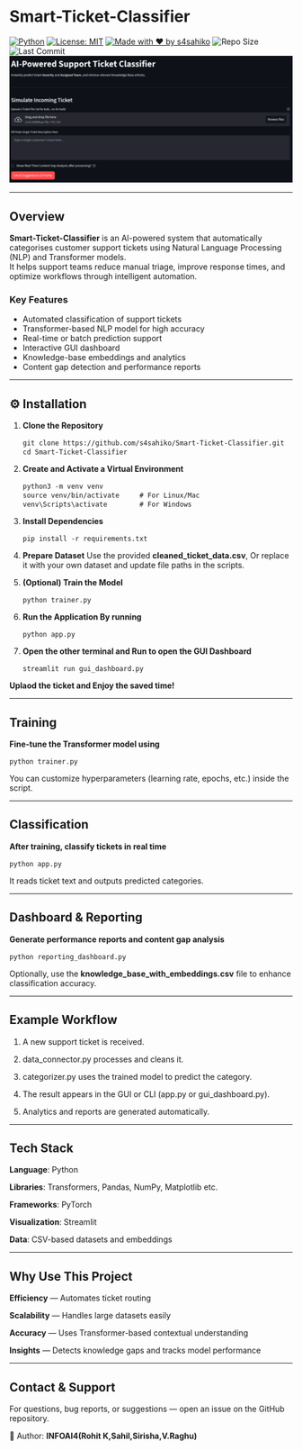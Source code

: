 # Smart-Ticket-Classifier  

[![Python](https://img.shields.io/badge/Python-3.8%2B-blue?logo=python)](https://www.python.org/)
[![License: MIT](https://img.shields.io/badge/License-MIT-green.svg)](LICENSE)
[![Made with ❤️ by s4sahiko](https://img.shields.io/badge/Made%20with-%E2%9D%A4%EF%B8%8F%20by%20s4sahiko-red)](https://github.com/s4sahiko)
![Repo Size](https://img.shields.io/github/repo-size/s4sahiko/Ai-Ticket-Classifier)
![Last Commit](https://img.shields.io/github/last-commit/s4sahiko/Ai-Ticket-Classifier)
![Dashboard Preview](assests/dashboard.png)


---

## Overview  
**Smart-Ticket-Classifier** is an AI-powered system that automatically categorises customer support tickets using Natural Language Processing (NLP) and Transformer models.  
It helps support teams reduce manual triage, improve response times, and optimize workflows through intelligent automation.  

###  Key Features  
- Automated classification of support tickets  
- Transformer-based NLP model for high accuracy  
- Real-time or batch prediction support  
- Interactive GUI dashboard  
- Knowledge-base embeddings and analytics  
- Content gap detection and performance reports  

---

## ⚙️ Installation  

1. **Clone the Repository**

       git clone https://github.com/s4sahiko/Smart-Ticket-Classifier.git
       cd Smart-Ticket-Classifier
   
2. **Create and Activate a Virtual Environment**

       python3 -m venv venv
       source venv/bin/activate     # For Linux/Mac
       venv\Scripts\activate        # For Windows

3. **Install Dependencies**
    
       pip install -r requirements.txt
    
4. **Prepare Dataset**
Use the provided **cleaned_ticket_data.csv**,
Or replace it with your own dataset and update file paths in the scripts.

5. **(Optional) Train the Model**

       python trainer.py

7. **Run the Application By running**

       python app.py

9. **Open the other terminal and Run to open the GUI Dashboard**

       streamlit run gui_dashboard.py

**Uplaod the ticket and Enjoy the saved time!**

---
Training
---

**Fine-tune the Transformer model using**
    
    python trainer.py

You can customize hyperparameters (learning rate, epochs, etc.) inside the script.

---
Classification
---

**After training, classify tickets in real time**
    
    python app.py

It reads ticket text and outputs predicted categories.

---
Dashboard & Reporting
---

**Generate performance reports and content gap analysis**
    
    python reporting_dashboard.py
    
Optionally, use the **knowledge_base_with_embeddings.csv** file to enhance classification accuracy.

---
Example Workflow
---

1. A new support ticket is received.

2. data_connector.py processes and cleans it.

3. categorizer.py uses the trained model to predict the category.

4. The result appears in the GUI or CLI (app.py or gui_dashboard.py).

5. Analytics and reports are generated automatically.

---
Tech Stack
---

**Language**: Python

**Libraries**: Transformers, Pandas, NumPy, Matplotlib etc.

**Frameworks**: PyTorch

**Visualization**: Streamlit

**Data**: CSV-based datasets and embeddings

---
Why Use This Project
---

**Efficiency** — Automates ticket routing

**Scalability** — Handles large datasets easily

**Accuracy** — Uses Transformer-based contextual understanding

**Insights** — Detects knowledge gaps and tracks model performance

---
Contact & Support
---

For questions, bug reports, or suggestions — open an issue on the GitHub repository.

👤 Author: **INFOAI4(Rohit K,Sahil,Sirisha,V.Raghu)**

    
